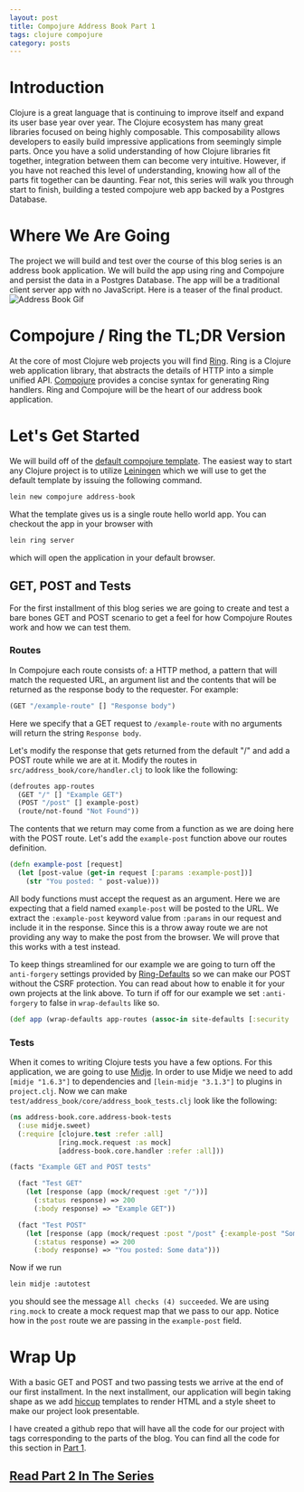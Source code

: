```yaml
---
layout: post
title: Compojure Address Book Part 1
tags: clojure compojure
category: posts
---
```


# Introduction

Clojure is a great language that is continuing to improve itself and expand its
user base year over year. The Clojure ecosystem has many great libraries
focused on being highly composable. This composability allows developers to
easily build impressive applications from seemingly simple parts. Once you have
a solid understanding of how Clojure libraries fit together, integration
between them can become very intuitive. However, if you have not reached this
level of understanding, knowing how all of the parts fit together can be
daunting.  Fear not, this series will walk you through start to finish,
building a tested compojure web app backed by a Postgres Database.

# Where We Are Going

The project we will build and test over the course of this blog series is an
address book application. We will build the app using ring and Compojure and
persist the data in a Postgres Database. The app will be a traditional client
server app with no JavaScript. Here is a teaser of the final product. ![Address Book Gif](https://cloud.githubusercontent.com/assets/4416952/5156018/c8f0475a-726a-11e4-8c46-a5fa9e62e582.gif)

# Compojure / Ring the TL;DR Version

At the core of most Clojure web projects you will find [Ring](https://github.com/ring-clojure/ring).
Ring is a Clojure web application library, that abstracts the details of HTTP
into a simple unified API. [Compojure](https://github.com/weavejester/compojure) provides a concise syntax
for generating Ring handlers. Ring and Compojure will be the heart of our
address book application.

# Let's Get Started

We will build off of the [default compojure template](https://github.com/weavejester/compojure-template).
The easiest way to start any Clojure project is to utilize
[Leiningen](http://leiningen.org/) which we will use to get the default
template by issuing the following command.

``` sh
lein new compojure address-book
```

What the template gives us is a single route hello world app. You can checkout the app in your
browser with

``` sh
lein ring server
```

which will open the application in your default browser.

## GET, POST and Tests

For the first installment of this blog series we are going to create and test a
bare bones GET and POST scenario to get a feel for how Compojure Routes work and
how we can test them.

### Routes

In Compojure each route consists of: a HTTP method, a pattern that will match
the requested URL, an argument list and the contents that will be returned as
the response body to the requester. For example:

``` clojure
(GET "/example-route" [] "Response body")
```

Here we specify that a GET request to `/example-route` with no arguments will
return the string `Response body`.

Let's modify the response that gets
returned from the default "/" and add a POST route while we are at it. Modify
the routes in `src/address_book/core/handler.clj` to look like the following:

``` clojure
(defroutes app-routes
  (GET "/" [] "Example GET")
  (POST "/post" [] example-post)
  (route/not-found "Not Found"))
```

The contents that we return may come from a function as we are doing here with
the POST route. Let's add the `example-post` function above our routes
definition.

``` clojure
(defn example-post [request]
  (let [post-value (get-in request [:params :example-post])]
    (str "You posted: " post-value)))
```

All body functions must accept the request as an argument. Here we are
expecting that a field named `example-post` will be posted to the URL.
We extract the `:example-post` keyword value from `:params` in our request and
include it in the response.  Since this is a throw away route we are not
providing any way to make the post from the browser. We will prove that this
works with a test instead.

To keep things streamlined for our example we are going to turn off the
`anti-forgery` settings provided by [Ring-Defaults](https://github.com/ring-clojure/ring-defaults) so we can make
our POST without the CSRF protection. You can read about how to enable it for
your own projects at the link above. To turn if off for our example we set
`:anti-forgery` to false in `wrap-defaults` like so.

``` clojure
(def app (wrap-defaults app-routes (assoc-in site-defaults [:security :anti-forgery] false)))
```

### Tests

When it comes to writing Clojure tests you have a few options. For this
application, we are going to use [Midje](https://github.com/marick/Midje). In
order to use Midje we need to add `[midje "1.6.3"]` to dependencies and
`[lein-midje "3.1.3"]` to plugins in `project.clj`. Now we can make
`test/address_book/core/address_book_tests.clj` look like the following:

``` clojure
(ns address-book.core.address-book-tests
  (:use midje.sweet)
  (:require [clojure.test :refer :all]
            [ring.mock.request :as mock]
            [address-book.core.handler :refer :all]))

(facts "Example GET and POST tests"

  (fact "Test GET"
    (let [response (app (mock/request :get "/"))]
      (:status response) => 200
      (:body response) => "Example GET"))

  (fact "Test POST"
    (let [response (app (mock/request :post "/post" {:example-post "Some data"}))]
      (:status response) => 200
      (:body response) => "You posted: Some data")))
```

Now if we run

``` sh
lein midje :autotest
```

you should see the message `All checks (4) succeeded`. We are using `ring.mock`
to create a mock request map that we pass to our app. Notice how in the `post`
route we are passing in the `example-post` field.

# Wrap Up

With a basic GET and POST and two passing tests we arrive at the end of our
first installment. In the next installment, our application will begin taking shape as
we add [hiccup](https://github.com/weavejester/hiccup) templates to render HTML
and a style sheet to make our project look presentable.

I have created a github repo that will have all the code for our project with
tags corresponding to the parts of the blog. You can find all the code for this
section in [Part 1](https://github.com/JarrodCTaylor/compojure-address-book/tree/1).

## [Read Part 2 In The Series](/posts/Compojure-Address-Book-Part-2)
